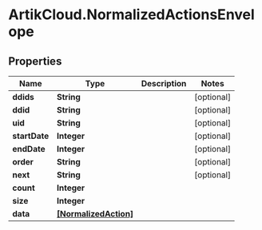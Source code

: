 # ArtikCloud.NormalizedActionsEnvelope

## Properties
Name | Type | Description | Notes
------------ | ------------- | ------------- | -------------
**ddids** | **String** |  | [optional] 
**ddid** | **String** |  | [optional] 
**uid** | **String** |  | [optional] 
**startDate** | **Integer** |  | [optional] 
**endDate** | **Integer** |  | [optional] 
**order** | **String** |  | [optional] 
**next** | **String** |  | [optional] 
**count** | **Integer** |  | 
**size** | **Integer** |  | 
**data** | [**[NormalizedAction]**](NormalizedAction.md) |  | 



